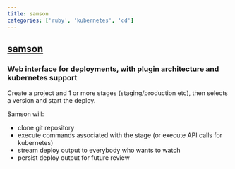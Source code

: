 ```yaml
---
title: samson
categories: ['ruby', 'kubernetes', 'cd']
---
```

## [samson](https://github.com/zendesk/samson)

### Web interface for deployments, with plugin architecture and kubernetes support


Create a project and 1 or more stages (staging/production etc),
then selects a version and start the deploy.

Samson will:
 - clone git repository
 - execute commands associated with the stage (or execute API calls for kubernetes)
 - stream deploy output to everybody who wants to watch
 - persist deploy output for future review
